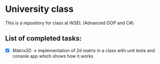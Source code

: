 # University class
This is a repository for class at WSEI. (Advanced OOP and C#)

## List of completed tasks: 

- [x] Matrix2D &#8594; implementation of 2d matrix in a class with unit tests and console app which shows how it works

